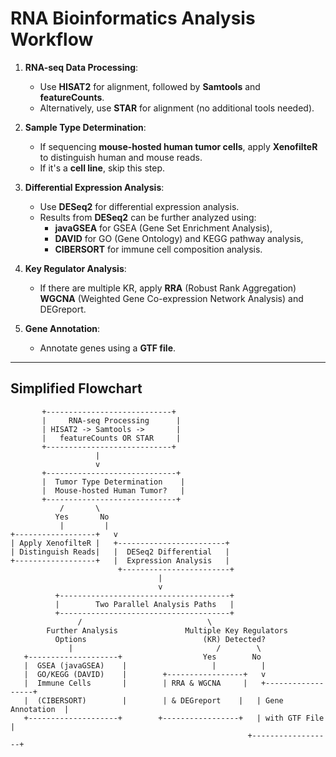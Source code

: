 # RNA Bioinformatics Analysis Workflow

1. **RNA-seq Data Processing**:
   - Use **HISAT2** for alignment, followed by **Samtools** and **featureCounts**.
   - Alternatively, use **STAR** for alignment (no additional tools needed).

2. **Sample Type Determination**:
   - If sequencing **mouse-hosted human tumor cells**, apply **XenofilteR** to distinguish human and mouse reads.
   - If it's a **cell line**, skip this step.

3. **Differential Expression Analysis**:
   - Use **DESeq2** for differential expression analysis.
   - Results from **DESeq2** can be further analyzed using:
     - **javaGSEA** for GSEA (Gene Set Enrichment Analysis),
     - **DAVID** for GO (Gene Ontology) and KEGG pathway analysis,
     - **CIBERSORT** for immune cell composition analysis.

4. **Key Regulator Analysis**:
   - If there are multiple KR, apply **RRA** (Robust Rank Aggregation) **WGCNA** (Weighted Gene Co-expression Network Analysis) and DEGreport.

5. **Gene Annotation**:
   - Annotate genes using a **GTF file**.

---

## Simplified Flowchart

```plaintext
       +----------------------------+
       |     RNA-seq Processing      |
       | HISAT2 -> Samtools ->       |
       |   featureCounts OR STAR     |
       +----------------------------+
                   |
                   v
       +-----------------------------+
       |  Tumor Type Determination    |
       |  Mouse-hosted Human Tumor?   |
       +-----------------------------+
           /       \          
          Yes       No
           |         |
+------------------+   v
| Apply XenofilteR |   +------------------------+
| Distinguish Reads|   |  DESeq2 Differential   |
+------------------+   |  Expression Analysis   |
                        +------------------------+
                                 |
                                 v
          +--------------------------------------+ 
          |        Two Parallel Analysis Paths   |
          +--------------------------------------+
               /                            \
        Further Analysis               Multiple Key Regulators
          Options                          (KR) Detected?
             |                                /        \
   +--------------------+                  Yes        No
   |  GSEA (javaGSEA)    |                   |          |
   |  GO/KEGG (DAVID)    |        +-----------------+   v
   |  Immune Cells       |        | RRA & WGCNA     |   +------------------+
   |  (CIBERSORT)        |        | & DEGreport    |   | Gene Annotation  |
   +--------------------+        +-----------------+   | with GTF File    |
                                                     +------------------+




